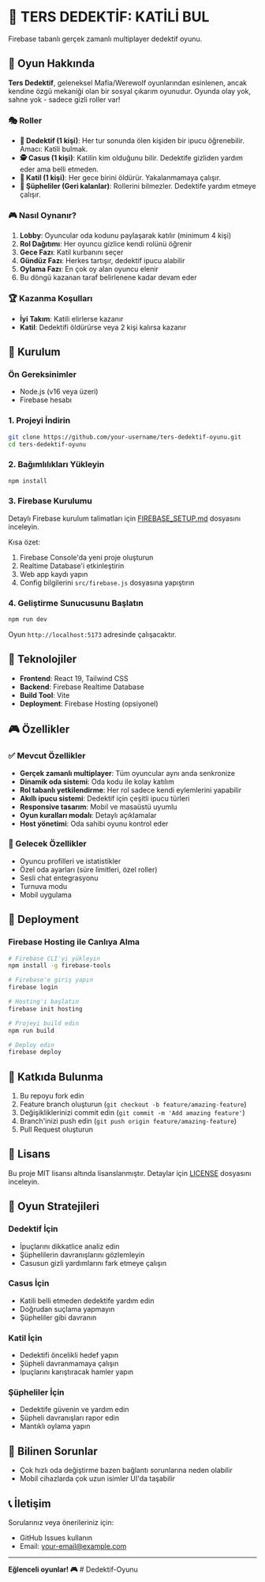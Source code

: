 # 🔪 TERS DEDEKTİF: KATİLİ BUL

Firebase tabanlı gerçek zamanlı multiplayer dedektif oyunu.

## 🎯 Oyun Hakkında

**Ters Dedektif**, geleneksel Mafia/Werewolf oyunlarından esinlenen, ancak kendine özgü mekaniği olan bir sosyal çıkarım oyunudur. Oyunda olay yok, sahne yok - sadece gizli roller var!

### 🎭 Roller

- **🔎 Dedektif (1 kişi)**: Her tur sonunda ölen kişiden bir ipucu öğrenebilir. Amacı: Katili bulmak.
- **🕵️ Casus (1 kişi)**: Katilin kim olduğunu bilir. Dedektife gizliden yardım eder ama belli etmeden.
- **🔪 Katil (1 kişi)**: Her gece birini öldürür. Yakalanmamaya çalışır.
- **👥 Şüpheliler (Geri kalanlar)**: Rollerini bilmezler. Dedektife yardım etmeye çalışır.

### 🎮 Nasıl Oynanır?

1. **Lobby**: Oyuncular oda kodunu paylaşarak katılır (minimum 4 kişi)
2. **Rol Dağıtımı**: Her oyuncu gizlice kendi rolünü öğrenir
3. **Gece Fazı**: Katil kurbanını seçer
4. **Gündüz Fazı**: Herkes tartışır, dedektif ipucu alabilir
5. **Oylama Fazı**: En çok oy alan oyuncu elenir
6. Bu döngü kazanan taraf belirlenene kadar devam eder

### 🏆 Kazanma Koşulları

- **İyi Takım**: Katili elirlerse kazanır
- **Katil**: Dedektifi öldürürse veya 2 kişi kalırsa kazanır

## 🚀 Kurulum

### Ön Gereksinimler

- Node.js (v16 veya üzeri)
- Firebase hesabı

### 1. Projeyi İndirin

```bash
git clone https://github.com/your-username/ters-dedektif-oyunu.git
cd ters-dedektif-oyunu
```

### 2. Bağımlılıkları Yükleyin

```bash
npm install
```

### 3. Firebase Kurulumu

Detaylı Firebase kurulum talimatları için [FIREBASE_SETUP.md](FIREBASE_SETUP.md) dosyasını inceleyin.

Kısa özet:
1. Firebase Console'da yeni proje oluşturun
2. Realtime Database'i etkinleştirin
3. Web app kaydı yapın
4. Config bilgilerini `src/firebase.js` dosyasına yapıştırın

### 4. Geliştirme Sunucusunu Başlatın

```bash
npm run dev
```

Oyun `http://localhost:5173` adresinde çalışacaktır.

## 🔧 Teknolojiler

- **Frontend**: React 19, Tailwind CSS
- **Backend**: Firebase Realtime Database
- **Build Tool**: Vite
- **Deployment**: Firebase Hosting (opsiyonel)

## 🎮 Özellikler

### ✅ Mevcut Özellikler

- **Gerçek zamanlı multiplayer**: Tüm oyuncular aynı anda senkronize
- **Dinamik oda sistemi**: Oda kodu ile kolay katılım
- **Rol tabanlı yetkilendirme**: Her rol sadece kendi eylemlerini yapabilir
- **Akıllı ipucu sistemi**: Dedektif için çeşitli ipucu türleri
- **Responsive tasarım**: Mobil ve masaüstü uyumlu
- **Oyun kuralları modalı**: Detaylı açıklamalar
- **Host yönetimi**: Oda sahibi oyunu kontrol eder

### 🔮 Gelecek Özellikler

- Oyuncu profilleri ve istatistikler
- Özel oda ayarları (süre limitleri, özel roller)
- Sesli chat entegrasyonu
- Turnuva modu
- Mobil uygulama

## 📱 Deployment

### Firebase Hosting ile Canlıya Alma

```bash
# Firebase CLI'yi yükleyin
npm install -g firebase-tools

# Firebase'e giriş yapın
firebase login

# Hosting'i başlatın
firebase init hosting

# Projeyi build edin
npm run build

# Deploy edin
firebase deploy
```

## 🤝 Katkıda Bulunma

1. Bu repoyu fork edin
2. Feature branch oluşturun (`git checkout -b feature/amazing-feature`)
3. Değişikliklerinizi commit edin (`git commit -m 'Add amazing feature'`)
4. Branch'inizi push edin (`git push origin feature/amazing-feature`)
5. Pull Request oluşturun

## 📝 Lisans

Bu proje MIT lisansı altında lisanslanmıştır. Detaylar için [LICENSE](LICENSE) dosyasını inceleyin.

## 🎯 Oyun Stratejileri

### Dedektif İçin
- İpuçlarını dikkatlice analiz edin
- Şüphelilerin davranışlarını gözlemleyin
- Casusun gizli yardımlarını fark etmeye çalışın

### Casus İçin
- Katili belli etmeden dedektife yardım edin
- Doğrudan suçlama yapmayın
- Şüpheliler gibi davranın

### Katil İçin
- Dedektifi öncelikli hedef yapın
- Şüpheli davranmamaya çalışın
- İpuçlarını karıştıracak hamler yapın

### Şüpheliler İçin
- Dedektife güvenin ve yardım edin
- Şüpheli davranışları rapor edin
- Mantıklı oylama yapın

## 🐛 Bilinen Sorunlar

- Çok hızlı oda değiştirme bazen bağlantı sorunlarına neden olabilir
- Mobil cihazlarda çok uzun isimler UI'da taşabilir

## 📞 İletişim

Sorularınız veya önerileriniz için:
- GitHub Issues kullanın
- Email: your-email@example.com

---

**Eğlenceli oyunlar! 🎮**
#   D e d e k t i f - O y u n u  
 